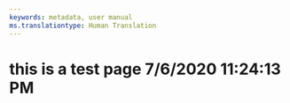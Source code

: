 ```yaml
---
keywords: metadata, user manual
ms.translationtype: Human Translation
---
```

# this is a test page 7/6/2020 11:24:13 PM